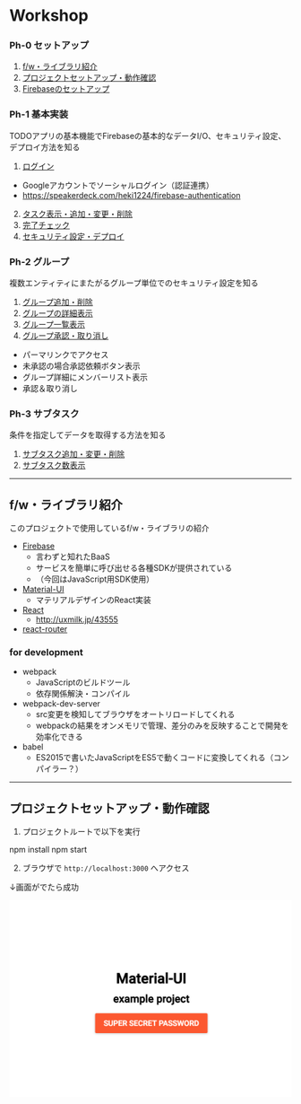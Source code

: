 Workshop
==============

### Ph-0 セットアップ

1. [f/w・ライブラリ紹介](#f/w・ライブラリ紹介)
2. [プロジェクトセットアップ・動作確認](#プロジェクトセットアップ・動作確認)
3. [Firebaseのセットアップ](0-3_SETUP_FIREBASE.md)

### Ph-1 基本実装

TODOアプリの基本機能でFirebaseの基本的なデータI/O、セキュリティ設定、デプロイ方法を知る

1. [ログイン](1-1_LOGIN.md)
  - Googleアカウントでソーシャルログイン（認証連携）
  - https://speakerdeck.com/heki1224/firebase-authentication
2. [タスク表示・追加・変更・削除](1-2_TASK.md)
3. [完了チェック](1-3_COMPLETE.md)
4. [セキュリティ設定・デプロイ](1-4_DEPLOY.md)

### Ph-2 グループ

複数エンティティにまたがるグループ単位でのセキュリティ設定を知る

1. [グループ追加・削除](2-1_CREATE_GROUP.md)
2. [グループの詳細表示](2-2_SHOW_GROUP_DETAIL.md)
3. [グループ一覧表示](2-3_SHOW_GROUP_LIST.md)
4. [グループ承認・取り消し](2-4_ACCEPT.md)
  - パーマリンクでアクセス
  - 未承認の場合承認依頼ボタン表示
  - グループ詳細にメンバーリスト表示
  - 承認＆取り消し

### Ph-3 サブタスク

条件を指定してデータを取得する方法を知る

1. [サブタスク追加・変更・削除](3-1_CREATE_SUB_TASK.md)
2. [サブタスク数表示](3-2_SHOW_SUB_TASK_COUNT.md)

---

## f/w・ライブラリ紹介

このプロジェクトで使用しているf/w・ライブラリの紹介

- [Firebase](https://firebase.google.com/?hl=ja)
  - 言わずと知れたBaaS
  - サービスを簡単に呼び出せる各種SDKが提供されている
  - （今回はJavaScript用SDK使用）
- [Material-UI](http://www.material-ui.com)
  - マテリアルデザインのReact実装
- [React](https://facebook.github.io/react/)
  - http://uxmilk.jp/43555
- [react-router](https://github.com/ReactTraining/react-router)


### for development

- webpack
  - JavaScriptのビルドツール
  - 依存関係解決・コンパイル
- webpack-dev-server
  - src変更を検知してブラウザをオートリロードしてくれる
  - webpackの結果をオンメモリで管理、差分のみを反映することで開発を効率化できる
- babel
  - ES2015で書いたJavaScriptをES5で動くコードに変換してくれる（コンパイラー？）

---

## プロジェクトセットアップ・動作確認

1. プロジェクトルートで以下を実行

  npm install
  npm start

2. ブラウザで `http://localhost:3000` へアクセス

↓画面がでたら成功

![mui-first-page](../images/mui-first-page.png)
